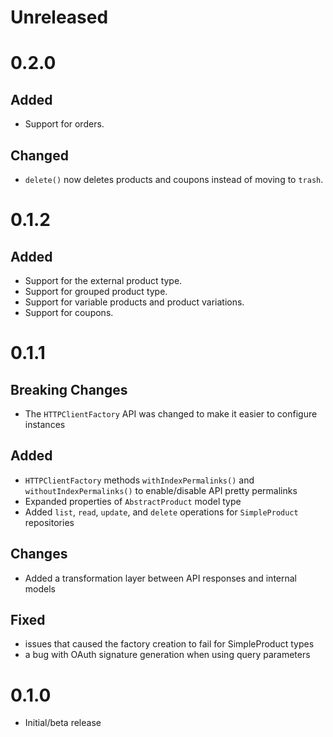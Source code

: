 # Unreleased

# 0.2.0

## Added

- Support for orders.

## Changed

- `delete()` now deletes products and coupons instead of moving to `trash`.

# 0.1.2

## Added

- Support for the external product type.
- Support for grouped product type.
- Support for variable products and product variations.
- Support for coupons.

# 0.1.1

## Breaking Changes

- The `HTTPClientFactory` API was changed to make it easier to configure instances

## Added

- `HTTPClientFactory` methods `withIndexPermalinks()` and `withoutIndexPermalinks()` to enable/disable API pretty permalinks
- Expanded properties of `AbstractProduct` model type
- Added `list`, `read`, `update`, and `delete` operations for `SimpleProduct` repositories

## Changes

- Added a transformation layer between API responses and internal models

## Fixed

- issues that caused the factory creation to fail for SimpleProduct types
- a bug with OAuth signature generation when using query parameters

# 0.1.0

- Initial/beta release
